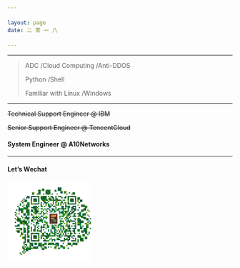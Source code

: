 ```yaml
---

layout: page
date: 二 零 一 八

---
```




---



> ADC  /Cloud Computing /Anti-DDOS 
>
> Python /Shell 
>
> Familiar with Linux /Windows 

---

~~Technical Support Engineer @ IBM~~

~~Senior Support Engineer @ TencentCloud~~

#### System Engineer @ A10Networks

---

#### Let’s Wechat

![1538971092665](/images/wechat.png)